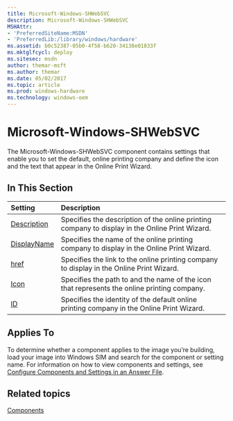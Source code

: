 ```yaml
---
title: Microsoft-Windows-SHWebSVC
description: Microsoft-Windows-SHWebSVC
MSHAttr:
- 'PreferredSiteName:MSDN'
- 'PreferredLib:/library/windows/hardware'
ms.assetid: b0c52387-05b0-4f58-b620-34138e01833f
ms.mktglfcycl: deploy
ms.sitesec: msdn
author: themar-msft
ms.author: themar
ms.date: 05/02/2017
ms.topic: article
ms.prod: windows-hardware
ms.technology: windows-oem
---
```

# Microsoft-Windows-SHWebSVC

The Microsoft-Windows-SHWebSVC component contains settings that enable you to set the default, online printing company and define the icon and the text that appear in the Online Print Wizard.

## In This Section

| Setting                 | Description                                                                           |
|:------------------------|:--------------------------------------------------------------------------------------|
| [Description](microsoft-windows-shwebsvc-description.md) | Specifies the description of the online printing company to display in the Online Print Wizard. |
| [DisplayName](microsoft-windows-shwebsvc-displayname.md) | Specifies the name of the online printing company to display in the Online Print Wizard. |
| [href](microsoft-windows-shwebsvc-href.md) | Specifies the link to the online printing company to display in the Online Print Wizard. |
| [Icon](microsoft-windows-shwebsvc-icon.md) | Specifies the path to and the name of the icon that represents the online printing company. |
| [ID](microsoft-windows-shwebsvc-id.md) | Specifies the identity of the default online printing company in the Online Print Wizard. |

## Applies To

To determine whether a component applies to the image you’re building, load your image into Windows SIM and search for the component or setting name. For information on how to view components and settings, see [Configure Components and Settings in an Answer File](https://docs.microsoft.com/en-us/windows-hardware/customize/desktop/wsim/configure-components-and-settings-in-an-answer-file).

## Related topics

[Components](components-b-unattend.md)
